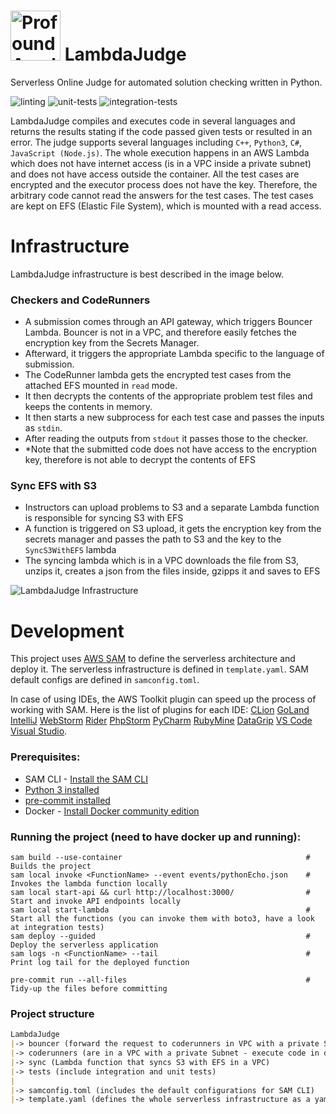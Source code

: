 # <img alt="Profound Academy logo" src="https://i.imgur.com/Sf1Q7ro.png" width="80"/> LambdaJudge

Serverless Online Judge for automated solution checking written in Python.

![linting](https://github.com/MartinXPN/LambdaJudge/actions/workflows/pre-commit.yaml/badge.svg)
![unit-tests](https://github.com/MartinXPN/LambdaJudge/actions/workflows/unit-test.yaml/badge.svg)
![integration-tests](https://github.com/MartinXPN/LambdaJudge/actions/workflows/integration-test.yaml/badge.svg)


LambdaJudge compiles and executes code in several languages and returns the results stating if the code passed given tests or resulted in an error.
The judge supports several languages including `C++`, `Python3`, `C#`, `JavaScript (Node.js)`.
The whole execution happens in an AWS Lambda which does not have internet access (is in a VPC inside a private subnet) and does not have access outside the container.
All the test cases are encrypted and the executor process does not have the key.
Therefore, the arbitrary code cannot read the answers for the test cases.
The test cases are kept on EFS (Elastic File System), which is mounted with a read access.

# Infrastructure
LambdaJudge infrastructure is best described in the image below.

### Checkers and CodeRunners
* A submission comes through an API gateway, which triggers Bouncer Lambda.
Bouncer is not in a VPC, and therefore easily fetches the encryption key from the Secrets Manager.
* Afterward, it triggers the appropriate Lambda specific to the language of submission.
* The CodeRunner lambda gets the encrypted test cases from the attached EFS mounted in `read` mode.
* It then decrypts the contents of the appropriate problem test files and keeps the contents in memory.
* It then starts a new subprocess for each test case and passes the inputs as `stdin`.
* After reading the outputs from `stdout` it passes those to the checker.
* *Note that the submitted code does not have access to the encryption key, therefore is not able to decrypt the contents of EFS

### Sync EFS with S3
* Instructors can upload problems to S3 and a separate Lambda function is responsible for syncing S3 with EFS
* A function is triggered on S3 upload, it gets the encryption key from the secrets manager and passes the path to S3 and the key to the `SyncS3WithEFS` lambda
* The syncing lambda which is in a VPC downloads the file from S3, unzips it, creates a json from the files inside, gzipps it and saves to EFS


[//]: # (created with https://app.creately.com/)
![LambdaJudge Infrastructure](https://i.imgur.com/AuVHUrq.png)

# Development

This project uses [AWS SAM](https://docs.aws.amazon.com/serverless-application-model/latest/developerguide/serverless-sam-cli-install.html)
to define the serverless architecture and deploy it.
The serverless infrastructure is defined in `template.yaml`.
SAM default configs are defined in `samconfig.toml`.

In case of using IDEs, the AWS Toolkit plugin can speed up the process of working with SAM.
Here is the list of plugins for each IDE:
[CLion](https://docs.aws.amazon.com/toolkit-for-jetbrains/latest/userguide/welcome.html)
[GoLand](https://docs.aws.amazon.com/toolkit-for-jetbrains/latest/userguide/welcome.html)
[IntelliJ](https://docs.aws.amazon.com/toolkit-for-jetbrains/latest/userguide/welcome.html)
[WebStorm](https://docs.aws.amazon.com/toolkit-for-jetbrains/latest/userguide/welcome.html)
[Rider](https://docs.aws.amazon.com/toolkit-for-jetbrains/latest/userguide/welcome.html)
[PhpStorm](https://docs.aws.amazon.com/toolkit-for-jetbrains/latest/userguide/welcome.html)
[PyCharm](https://docs.aws.amazon.com/toolkit-for-jetbrains/latest/userguide/welcome.html)
[RubyMine](https://docs.aws.amazon.com/toolkit-for-jetbrains/latest/userguide/welcome.html)
[DataGrip](https://docs.aws.amazon.com/toolkit-for-jetbrains/latest/userguide/welcome.html)
[VS Code](https://docs.aws.amazon.com/toolkit-for-vscode/latest/userguide/welcome.html)
[Visual Studio](https://docs.aws.amazon.com/toolkit-for-visual-studio/latest/user-guide/welcome.html).

### Prerequisites:
* SAM CLI - [Install the SAM CLI](https://docs.aws.amazon.com/serverless-application-model/latest/developerguide/serverless-sam-cli-install.html)
* [Python 3 installed](https://www.python.org/downloads/)
* [pre-commit installed](https://pre-commit.com/)
* Docker - [Install Docker community edition](https://hub.docker.com/search/?type=edition&offering=community)


### Running the project (need to have docker up and running):
```shell
sam build --use-container                                         # Builds the project
sam local invoke <FunctionName> --event events/pythonEcho.json    # Invokes the lambda function locally
sam local start-api && curl http://localhost:3000/                # Start and invoke API endpoints locally
sam local start-lambda                                            # Start all the functions (you can invoke them with boto3, have a look at integration tests)
sam deploy --guided                                               # Deploy the serverless application
sam logs -n <FunctionName> --tail                                 # Print log tail for the deployed function

pre-commit run --all-files                                        # Tidy-up the files before committing
```

### Project structure
```markdown
LambdaJudge
|-> bouncer (forward the request to coderunners in VPC with a private Subnet)
|-> coderunners (are in a VPC with a private Subnet - execute code in different languages)
|-> sync (Lambda function that syncs S3 with EFS in a VPC)
|-> tests (include integration and unit tests)
|
|-> samconfig.toml (includes the default configurations for SAM CLI)
|-> template.yaml (defines the whole serverless infrastructure as a yaml file)
```
